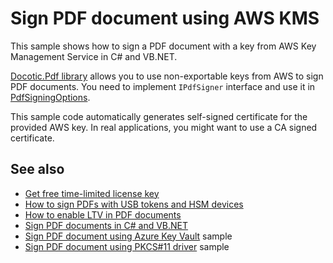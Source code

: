 # Sign PDF document using AWS KMS
This sample shows how to sign a PDF document with a key from AWS Key Management Service in C# and VB.NET.

[Docotic.Pdf library](https://bitmiracle.com/pdf-library/) allows you to use non-exportable keys
from AWS to sign PDF documents. You need to implement `IPdfSigner` interface and use it in
[PdfSigningOptions](https://api.docotic.com/pdfsigningoptions).

This sample code automatically generates self-signed certificate for the provided AWS key.
In real applications, you might want to use a CA signed certificate.

## See also
* [Get free time-limited license key](https://bitmiracle.com/pdf-library/download)
* [How to sign PDFs with USB tokens and HSM devices](https://bitmiracle.com/pdf-library/signatures/external-signing)
* [How to enable LTV in PDF documents](https://bitmiracle.com/pdf-library/signatures/ltv)
* [Sign PDF documents in C# and VB.NET](https://bitmiracle.com/pdf-library/signatures/sign)
* [Sign PDF document using Azure Key Vault](/Samples/Digital%20signatures/SignWithAzureKeyVault) sample
* [Sign PDF document using PKCS#11 driver](/Samples/Digital%20signatures/SignWithPkcs11) sample